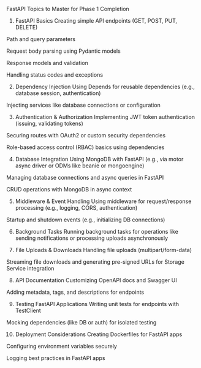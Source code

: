 FastAPI Topics to Master for Phase 1 Completion
1. FastAPI Basics
Creating simple API endpoints (GET, POST, PUT, DELETE)

Path and query parameters

Request body parsing using Pydantic models

Response models and validation

Handling status codes and exceptions

2. Dependency Injection
Using Depends for reusable dependencies (e.g., database session, authentication)

Injecting services like database connections or configuration

3. Authentication & Authorization
Implementing JWT token authentication (issuing, validating tokens)

Securing routes with OAuth2 or custom security dependencies

Role-based access control (RBAC) basics using dependencies

4. Database Integration
Using MongoDB with FastAPI (e.g., via motor async driver or ODMs like beanie or mongoengine)

Managing database connections and async queries in FastAPI

CRUD operations with MongoDB in async context

5. Middleware & Event Handling
Using middleware for request/response processing (e.g., logging, CORS, authentication)

Startup and shutdown events (e.g., initializing DB connections)

6. Background Tasks
Running background tasks for operations like sending notifications or processing uploads asynchronously

7. File Uploads & Downloads
Handling file uploads (multipart/form-data)

Streaming file downloads and generating pre-signed URLs for Storage Service integration

8. API Documentation
Customizing OpenAPI docs and Swagger UI

Adding metadata, tags, and descriptions for endpoints

9. Testing FastAPI Applications
Writing unit tests for endpoints with TestClient

Mocking dependencies (like DB or auth) for isolated testing

10. Deployment Considerations
Creating Dockerfiles for FastAPI apps

Configuring environment variables securely

Logging best practices in FastAPI apps
